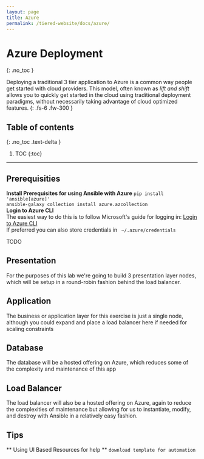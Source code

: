 ```yaml
---
layout: page
title: Azure
permalink: /tiered-website/docs/azure/
---
```

# Azure Deployment
{: .no_toc }


Deploying a traditional 3 tier application to Azure is a common way people get started with cloud providers. This model, often known as *lift and shift* allows you to quickly get started in the cloud using traditional deployment paradigms, without necessarily taking advantage of cloud optimized features.
{: .fs-6 .fw-300 }

## Table of contents
{: .no_toc .text-delta }

1. TOC
{:toc}
---
## Prerequisities 

**Install Prerequisites for using Ansible with Azure**
```pip install 'ansible[azure]'```  
```ansible-galaxy collection install azure.azcollection```  
**Login to Azure CLI**  
The easiest way to do this is to follow Microsoft's guide for logging in:
[Login to Azure CLI](https://docs.microsoft.com/en-us/cli/azure/install-azure-cli?view=azure-cli-latest)  
If preferred you can also store credentials in ``` ~/.azure/credentials```  

TODO
## Presentation
For the purposes of this lab we're going to build 3 presentation layer nodes, which will be setup in a round-robin fashion behind the load balancer.

## Application
The business or application layer for this exercise is just a single node, although you could expand and place a load balancer here if needed for scaling constraints

## Database 
The database will be a hosted offering on Azure, which reduces some of the complexity and maintenance of this app

## Load Balancer
The load balancer will also be a hosted offering on Azure, again to reduce the complexities of maintenance but allowing for us to instantiate, modify, and destroy with Ansible in a relatively easy fashion.

## Tips
** Using UI Based Resources for help **
`download template for automation`